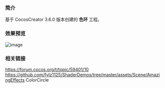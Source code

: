 ### 简介
基于 CocosCreator 3.6.0 版本创建的 **色环** 工程。

### 效果预览
![image](../../../gif/202207/2022072402.gif)

### 相关链接
https://forum.cocos.org/t/topic/59401/10        
https://github.com/fylz1125/ShaderDemos/tree/master/assets/Scene/AmazingEffects ColorCircle